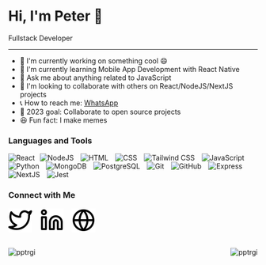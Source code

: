 # Hi, I'm Peter 👋

Fullstack Developer

---

- 🔭 I'm currently working on something cool 😄
- 🌱 I'm currently learning Mobile App Development with React Native
- 🎤 Ask me about anything related to JavaScript
- 💞️ I'm looking to collaborate with others on React/NodeJS/NextJS projects
- 📞 How to reach me: [WhatsApp](https://wa.me/254700119134)
- 🎯 2023 goal: Collaborate to open source projects
- 😆 Fun fact: I make memes

### Languages and Tools

<img alt="React" width="26px" style="padding-right:10px;" src="https://cdn.jsdelivr.net/gh/devicons/devicon/icons/react/react-original.svg" /><img alt="NodeJS" width="26px" style="padding-right:10px;" src="https://cdn.jsdelivr.net/gh/devicons/devicon/icons/nodejs/nodejs-original.svg" />
<img alt="HTML" width="26px" style="padding-right:10px;" src="https://cdn.jsdelivr.net/gh/devicons/devicon/icons/html5/html5-original.svg"/>
<img alt="CSS" width="26px" style="padding-right:10px;" src="https://cdn.jsdelivr.net/gh/devicons/devicon/icons/css3/css3-original.svg" />
<img alt="Tailwind CSS" width="26px" style="padding-right:10px;" src="https://cdn.jsdelivr.net/gh/devicons/devicon/icons/tailwindcss/tailwindcss-plain.svg" />
<img alt="JavaScript" width="26px" style="padding-right:10px;" src="https://cdn.jsdelivr.net/gh/devicons/devicon/icons/javascript/javascript-original.svg" />
<img alt="Python" width="26px" style="padding-right:10px;" src="https://cdn.jsdelivr.net/gh/devicons/devicon/icons/python/python-plain.svg"/>
<img alt="MongoDB" width="26px" style="padding-right:10px;" src="https://cdn.jsdelivr.net/gh/devicons/devicon/icons/mongodb/mongodb-original.svg" />
<img alt="PostgreSQL" width="26px" style="padding-right:10px;" src="https://cdn.jsdelivr.net/gh/devicons/devicon/icons/postgresql/postgresql-original.svg" />
<img alt="Git" width="26px" style="padding-right:10px;" src="https://cdn.jsdelivr.net/gh/devicons/devicon/icons/git/git-original.svg" />
<img alt="GitHub" width="26px" style="padding-right:10px;" src="https://cdn.jsdelivr.net/gh/devicons/devicon/icons/github/github-original.svg"/>
<img alt="Express" width="26px" style="padding-right:10px;" src="https://cdn.jsdelivr.net/gh/devicons/devicon/icons/express/express-original.svg" />
<img alt="NextJS" width="26px" style="padding-right:10px;" src="https://cdn.jsdelivr.net/gh/devicons/devicon/icons/nextjs/nextjs-original-wordmark.svg" />
<img alt="Jest" width="26px" style="padding-right:10px;" src="https://cdn.jsdelivr.net/gh/devicons/devicon/icons/jest/jest-plain.svg" />

### Connect with Me

[![Twitter](https://github.com/codeSTACKr/codeSTACKr/blob/master/img/twitter-light.svg)](https://twitter.com/ptrgitonga)
&nbsp;&nbsp;
[![LinkedIn](https://github.com/codeSTACKr/codeSTACKr/blob/master/img/linkedin-light.svg)](https://www.linkedin.com/in/petergitonga)
&nbsp;&nbsp;
[![Portfolio](https://github.com/codeSTACKr/codeSTACKr/blob/master/img/globe-light.svg)](https://ptrgitonga.vercel.app)

##
<p><img align="left" src="https://github-readme-stats.vercel.app/api/top-langs?username=pptrgi&show_icons=true&locale=en&layout=compact" alt="pptrgi" /></p>

<p>&nbsp;<img align="right" src="https://github-readme-stats.vercel.app/api?username=pptrgi&show_icons=true&locale=en" alt="pptrgi" /></p>
<!---
pptrgi/pptrgi is a ✨ special ✨ repository because its `README.md` (this file) appears on your GitHub profile.
You can click the Preview link to take a look at your changes.
--->
